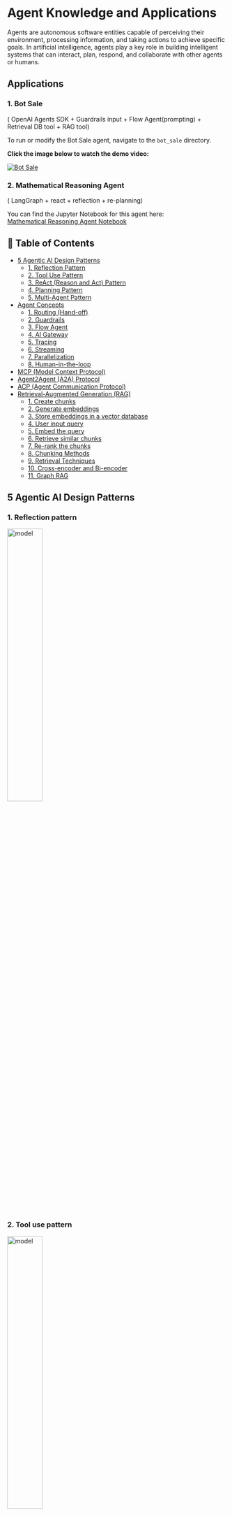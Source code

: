 # Agent Knowledge and Applications

Agents are autonomous software entities capable of perceiving their environment, processing information, and taking actions to achieve specific goals. In artificial intelligence, agents play a key role in building intelligent systems that can interact, plan, respond, and collaborate with other agents or humans.

## Applications

### 1.  Bot Sale

( OpenAI Agents SDK + Guardrails input + Flow Agent(prompting) + Retrieval DB tool + RAG tool)

To run or modify the Bot Sale agent, navigate to the `bot_sale` directory.

**Click the image below to watch the demo video:**

[![Bot Sale](https://img.youtube.com/vi/Fvc_qRYzTWo/0.jpg)](https://youtu.be/Fvc_qRYzTWo)


### 2. Mathematical Reasoning Agent

( LangGraph + react + reflection + re-planning)

You can find the Jupyter Notebook for this agent here:  
[Mathematical Reasoning Agent Notebook](bot_sale/math_agent.ipynb)

## 🤖 Table of Contents

- [5 Agentic AI Design Patterns](#5-agentic-ai-design-patterns)
  - [1. Reflection Pattern](#1-reflection-pattern)  
  - [2. Tool Use Pattern](#2-tool-use-pattern)  
  - [3. ReAct (Reason and Act) Pattern](#3-react-reason-and-act-pattern)  
  - [4. Planning Pattern](#4-planning-pattern)  
  - [5. Multi-Agent Pattern](#5-multi-agent-pattern)  
- [Agent Concepts](#agent-concepts)  
  - [1. Routing (Hand-off)](#1-routing-hand-off)  
  - [2. Guardrails](#2-guardrails)  
  - [3. Flow Agent](#3-flow-agent)  
  - [4. AI Gateway](#4-ai-gateway)  
  - [5. Tracing](#5-tracing)  
  - [6. Streaming](#6-streaming)  
  - [7. Parallelization](#7-parallelization)  
  - [8. Human-in-the-loop](#8-human-in-the-loop)
- [MCP (Model Context Protocol)](#mcp-model-context-protocol)
- [Agent2Agent (A2A) Protocol](#agent2agent-a2a-protocol)
- [ACP (Agent Communication Protocol)](#acp-agent-communication-protocol)
- [Retrieval-Augmented Generation (RAG)](#retrieval-augmented-generation-rag)  
  - [1. Create chunks](#1-create-chunks)  
  - [2. Generate embeddings](#2-generate-embeddings)  
  - [3. Store embeddings in a vector database](#3-store-embeddings-in-a-vector-database)  
  - [4. User input query](#4-user-input-query)  
  - [5. Embed the query](#5-embed-the-query)  
  - [6. Retrieve similar chunks](#6-retrieve-similar-chunks)  
  - [7. Re-rank the chunks](#7-re-rank-the-chunks)  
  - [8. Chunking Methods](#8-chunking-methods)  
  - [9. Retrieval Techniques](#9-retrieval-techniques)  
  - [10. Cross-encoder and Bi-encoder](#10-cross-encoder-and-bi-encoder)  
  - [11. Graph RAG](#11-graph-rag)

## 5 Agentic AI Design Patterns

### 1. Reflection pattern

<img src="images/reflection.png" width="40%" alt="model">

### 2. Tool use pattern

<img src="images/tool.png" width="40%" alt="model">

### 3. ReAct (Reason and Act) pattern

<img src="images/react.png" width="40%" alt="model">

### 4. Planning pattern

<img src="images/planning.png" width="40%" alt="model">

### 5. Multi-agent pattern

<img src="images/multi-agent.png" width="40%" alt="model">

## Agent Concepts

### 1. Routing (Hand-off)

Transferring tasks or control between agents to ensure seamless operation and fault tolerance.

<img src="images/router.png" width="60%" alt="model">


### 2. Guardrails

Rules and constraints to keep agents operating safely, ethically, and reliably.

<img src="images/guardrail.png" width="60%" alt="model">


### 3. Flow Agent

Manages the sequence and logic of tasks or conversations within an agent system.

<img src="images/flow.png" width="60%" alt="model">


### 4. AI Gateway

Interface connecting clients to multiple AI services, handling routing, security, and scaling.

<img src="images/gateway.png" width="60%" alt="model">


### 5. Tracing

Logging detailed agent activities for debugging and performance monitoring.

<img src="images/tracing.png" width="50%" alt="model">


### 6. Streaming

Real-time continuous data flow processing between agents or systems.

<img src="images/streaming.png" width="50%" alt="model">


### 7. Parallelization

Splitting tasks to run simultaneously across agents/processors for faster results.

<img src="images/paralle.png" width="60%" alt="model">


### 8. Human-in-the-loop

Involving humans in agent decisions or training for safety and accuracy.

<img src="images/human.png" width="50%" alt="model">

## MCP (Model Context Protocol)

The USB-C port equivalent for agentic systems.

<img src="images/mcp.png" width="50%" alt="model">

<img src="images/mcp_contain.png" width="60%" alt="model">

<img src="images/json-rpc.png" width="50%" alt="model">

Transport Mechanisms:

stdio: Communication over standard input/output streams

- The client and server receive JSON messages via stdin and respond via stdout

- Simplifies local process integration and debugging

- Well-suited for local servers like File, Git server, etc.

<img src="images/stdio.png" width="60%" alt="model">

HTTP with Server-Sent Events (SSE):

- Establishes a bidirectional communication pattern over HTTP

- The server maintains an SSE connection for pushing messages to clients

- Clients send commands via standard HTTP POST requests

- Enables distributed architecture with multiple concurrent clients

- Better suited for hosted servers.

<img src="images/sse.png" width="60%" alt="model">

Further Reading on Model Context Protocol (MCP)

To deepen your understanding of the Model Context Protocol (MCP) and its applications, consider exploring the following resources:

- [What is Model Context Protocol (MCP): Explained](https://composio.dev/blog/what-is-model-context-protocol-mcp-explained/)

- [Building an MCP Server from Scratch](https://dshills.medium.com/building-an-mcp-server-from-scratch-432f600b5e68)

## Agent2Agent (A2A) Protocol

- MCP provides agents with access to tools.

- While A2A allows agents to connect with other agents and collaborate in teams.

<img src="images/a2a.png" width="60%" alt="model">

The A2A protocol is built upon established web standards, primarily using JSON-RPC 2.0 over HTTP(S) for request/response interactions and Server-Sent Events (SSE) for streaming.

- A2A-supporting Remote Agents must publish a "JSON Agent Card" detailing their capabilities and authentication.

- Clients use this to find and communicate with the best agent for a task.

<img src="images/a_card.png" width="50%" alt="model">

Example `JSON Agent Card` Structure:
```
{
  "name": "Image Generation Agent",
  "description": "Generates images based on text prompts.",
  "url": "https://api.example-image-agent.com/a2a",
  "version": "1.0.0",
  "capabilities": {
    "streaming": true,
    "pushNotifications": false,
    "stateTransitionHistory": true
  },
  "authentication": {
    "schemes": ["apiKey"]
  },
  "defaultInputModes": ["text"],
  "defaultOutputModes": ["image/png"],
  "skills": [
    {
      "id": "generate_image",
      "name": "Generate Image",
      "description": "Creates an image from a textual description.",
      "inputModes": ["text"],
      "outputModes": ["image/png"],
      "examples": ["Generate an image of a 'blue cat wearing a top hat'"]
    }
  ]
}
```


Further Reading on Agent2Agent (A2A) Protocol

To deepen your understanding of the Agent2Agent (A2A) protocol and its applications, consider exploring the following resources:

- [Building Multi-Agent AI App with Google's A2A Protocol, ADK, and MCP](https://medium.com/ai-cloud-lab/building-multi-agent-ai-app-with-googles-a2a-agent2agent-protocol-adk-and-mcp-a-deep-a94de2237200)

- [What is The Agent2Agent Protocol (A2A) and Why You Must Learn It Now](https://huggingface.co/blog/lynn-mikami/agent2agent)

## ACP (Agent Communication Protocol)

Agent Communication Protocol (ACP) is a more generalized framework for managing structured dialogue between agents. Think of it as the broad umbrella under which other protocols like A2A may reside.

<img src="images/acp.png" width="70%" alt="model">

Key Features of ACP:  

- Message Standardization: Uses speech-act theory (e.g., INFORM, QUERY, REQUEST) to standardize communication.
- Ontology Support: Agents share a common vocabulary, reducing ambiguity.
- Error Handling: Includes robust exception management and message validation.
- Agent Registry Services: Agents can register capabilities and discover others through directory facilitators.

ACP is widely used in environments with heterogeneous AI systems, often orchestrated by an AI agents development company to build scalable, distributed platforms where different agents (like recommendation engines, fraud detectors, and monitoring bots) coexist and collaborate.

MCP vs A2A vs ACP: A Comparative Breakdown

<img src="images/mcp_a2a_acp.png" width="70%" alt="model">

Protocols Compared Side-by-Side:

<img src="images/mcp_a2a_acp2.png" width="60%" alt="model">


Choosing the Right Protocol for Your AI Stack  
When building or scaling an AI agents communication architecture, your choice among MCP, A2A, and ACP depends on your specific needs:

- Choose MCP if your AI agents rely heavily on context, history, and personalized interactions. Ideal for recommendation systems, personalized assistants, or healthcare AI agents.
- Choose A2A for environments requiring distributed decision-making or multi-agent coordination. Best for supply chains, financial systems, or robotic swarms.
- Choose ACP when you need a common language and messaging standard across a wide range of agents, particularly in complex enterprise environments.

For example, a smart hospital system might use MCP for patient context sharing, A2A for real-time coordination between diagnostic bots, and ACP as the overarching communication framework.

Further Reading on Agent Communication Protocol (ACP)

To better understand the Agent Communication Protocol (ACP) and its role in multi-agent systems, explore the following resources:

- [MCP vs A2A vs ACP - Agent Communication Protocols](https://www.bluebash.co/blog/mcp-vs-a2a-vs-acp-agent-communication-protocols/)

- [What Every AI Engineer Should Know About A2A, MCP, and ACP](https://medium.com/@elisowski/what-every-ai-engineer-should-know-about-a2a-mcp-acp-8335a210a742)

# Retrieval-Augmented Generation (RAG)

## Workflow of a RAG System

<img src="images/rag1.png" width="60%" alt="model">

<img src="images/rag2.png" width="60%" alt="model">

### 1. Create chunks

<img src="images/chunk1.png" width="60%" alt="model">

<img src="images/chunk3.png" width="60%" alt="model">

### 2. Generate embeddings

<img src="images/embed1.png" width="60%" alt="model">

### 3. Store embeddings in a vector database

<img src="images/store.png" width="60%" alt="model">

### 4. User input query

<img src="images/input.png" width="60%" alt="model">


### 5. Embed the query

<img src="images/query.png" width="60%" alt="model">

### 6. Retrieve similar chunks

<img src="images/retrival.png" width="60%" alt="model">

<img src="images/retrival2.png" width="60%" alt="model">

### 7. Re-rank the chunks

<img src="images/rerank.png" width="60%" alt="model">

### 8. Chunking Methods

<img src="images/chunk2.png" width="60%" alt="model">

Further Reading on Chunking Strategies for RAG

- [5 Chunking Strategies for RAG](https://blog.dailydoseofds.com/p/5-chunking-strategies-for-rag?ref=dailydoseofds.com)

### 9. Retrieval Techniques

- Keyword Matching (Sparse Vector Search): Uses lexical matching with TF-IDF, BM25.

- Dense Vector Search: Employs transformer-based embeddings for semantic similarity via Approximate Nearest Neighbor (ANN) search in dense vector spaces.

- Hybrid Retrieval: Combines sparse (BM25) and dense (embedding) retrieval to balance precision and recall, enhancing relevance and robustness.

| Feature               | Sparse Vectors                                    | Dense Vectors                                      |
|-----------------------|--------------------------------------------------|---------------------------------------------------|
| Data Representation   | Majority of elements are zero                     | All elements are non-zero                          |
| Computational Efficiency | Generally higher, especially in operations involving zero elements | Lower, as operations are performed on all elements |
| Information Density   | Less dense, focuses on key features               | Highly dense, capturing nuanced relationships     |
| Example Applications  | Text search, Hybrid search                         | RAG, many general machine learning tasks          |

<img src="images/sparse1.png" width="60%" alt="model">

<img src="images/sparse2.png" width="60%" alt="model">

Mixing or fusion

You can mix the results from both dense and sparse vectors, based purely on their relative scores. This is a simple and effective approach, but it doesn’t take into account the semantic similarity between the results. Among the popular mixing methods are:

- Reciprocal Ranked Fusion (RRF)
- Relative Score Fusion (RSF)
- Distribution-Based Score Fusion (DBSF)

<img src="images/search.png" width="60%" alt="model">

Further Reading on Sparse Vectors

- [What is a Sparse Vector? How to Achieve Vector-based Hybrid Search](https://qdrant.tech/articles/sparse-vectors/)

### 10. Cross-encoder and Bi-encoder

Cross-Encoder is a deep learning model that jointly encodes both the query and document to directly assess their relevance by capturing fine-grained interactions between them.

It’s commonly used for re-ranking because:

- It provides higher accuracy by modeling detailed query-document interactions.

- It’s computationally expensive, so it’s applied to a small set of retrieved candidates.

- It improves final result quality by filtering out less relevant items.

<img src="images/cross.png" width="60%" alt="model">

Bi-Encoder independently encodes the query and document into separate embeddings, then measures relevance using similarity metrics like cosine similarity.

It’s often used for initial retrieval because:

- It enables efficient large-scale search by precomputing document embeddings.

- It allows fast approximate nearest neighbor (ANN) search.

- It’s less accurate than cross-encoder but much faster, suitable for filtering large collections before re-ranking.

<img src="images/bi.png" width="60%" alt="model">

### 11. Graph RAG

<img src="images/graph1.png" width="60%" alt="model">

<img src="images/graph2.png" width="60%" alt="model">

<img src="images/graph3.png" width="60%" alt="model">

<img src="images/graph4.png" width="60%" alt="model">
